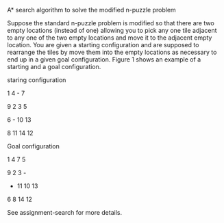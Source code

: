 A* search algorithm to solve the modified n-puzzle problem

Suppose the standard n-puzzle problem is modified so that there are two empty locations (instead of
one) allowing you to pick any one tile adjacent to any one of the two empty locations and move it to
the adjacent empty location. You are given a starting configuration and are supposed to rearrange the
tiles by move them into the empty locations as necessary to end up in a given goal configuration.
Figure 1 shows an example of a starting and a goal configuration.

staring configuration

1 4 - 7

9 2 3 5

6 - 10 13

8 11 14 12 

Goal configuration

1 4 7 5

9 2 3 -

- 11 10 13

6 8 14 12


See assignment-search for more details.
